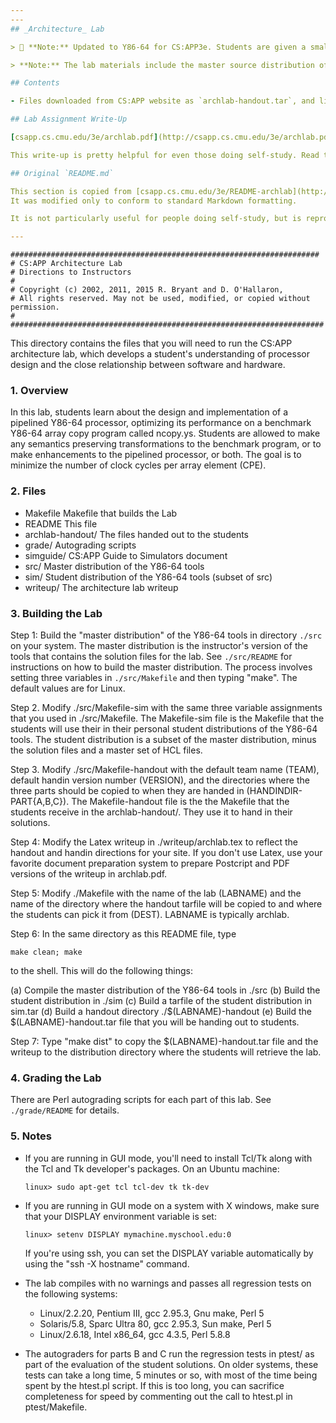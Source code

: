 ```yaml
---
---
## _Architecture_ Lab

> 👋️ **Note:** Updated to Y86-64 for CS:APP3e. Students are given a small default Y86-64 array copying function and a working pipelined Y86-64 processor design that runs the copy function in some nominal number of clock cycles per array element (CPE). The students attempt to minimize the CPE by modifying both the function and the processor design. This gives the students a deep appreciation for the interactions between hardware and software.

> **Note:** The lab materials include the master source distribution of the Y86-64 processor simulators and the Y86-64 Guide to Simulators. (_I unzipped it into `tar/`_)

## Contents

- Files downloaded from CS:APP website as `archlab-handout.tar`, and listed below in the original README contents

## Lab Assignment Write-Up

[csapp.cs.cmu.edu/3e/archlab.pdf](http://csapp.cs.cmu.edu/3e/archlab.pdf).

This write-up is pretty helpful for even those doing self-study. Read through it to learn how to approach this lab's problem.

## Original `README.md`

This section is copied from [csapp.cs.cmu.edu/3e/README-archlab](http://csapp.cs.cmu.edu/3e/README-archlab).
It was modified only to conform to standard Markdown formatting.

It is not particularly useful for people doing self-study, but is reproduced here anyway.

---
```


```
#####################################################################
# CS:APP Architecture Lab
# Directions to Instructors
#
# Copyright (c) 2002, 2011, 2015 R. Bryant and D. O'Hallaron,
# All rights reserved. May not be used, modified, or copied without permission.
#
######################################################################
```

This directory contains the files that you will need to run the CS:APP
architecture lab, which develops a student's understanding of
processor design and the close relationship between software and
hardware.

### 1. Overview

In this lab, students learn about the design and implementation of a
pipelined Y86-64 processor, optimizing its performance on a benchmark Y86-64
array copy program called ncopy.ys. Students are allowed to make any
semantics preserving transformations to the benchmark program, or to
make enhancements to the pipelined processor, or both. The goal is to
minimize the number of clock cycles per array element (CPE).

### 2. Files

- Makefile		Makefile that builds the Lab
- README			This file
- archlab-handout/	The files handed out to the students
- grade/			Autograding scripts
- simguide/		CS:APP Guide to Simulators document
- src/			Master distribution of the Y86-64 tools
- sim/			Student distribution of the Y86-64 tools (subset of src)
- writeup/		The architecture lab writeup	

### 3. Building the Lab

Step 1: Build the "master distribution" of the Y86-64 tools in directory
`./src` on your system. The master distribution is the instructor's
version of the tools that contains the solution files for the lab.
See `./src/README` for instructions on how to build the master
distribution. The process involves setting three variables in
`./src/Makefile` and then typing "make". The default values are for
Linux.

Step 2. Modify ./src/Makefile-sim with the same three variable
assignments that you used in ./src/Makefile.  The Makefile-sim file is
the Makefile that the students will use their in their personal
student distributions of the Y86-64 tools. The student distribution is a
subset of the master distribution, minus the solution files and a
master set of HCL files.

Step 3. Modify ./src/Makefile-handout with the default team name
(TEAM), default handin version number (VERSION), and the directories
where the three parts should be copied to when they are handed in
(HANDINDIR-PART{A,B,C}). The Makefile-handout file is the 
the Makefile that the students receive in the archlab-handout/.
They use it to hand in their solutions.

Step 4: Modify the Latex writeup in ./writeup/archlab.tex to reflect
the handout and handin directions for your site. If you don't use
Latex, use your favorite document preparation system to prepare
Postcript and PDF versions of the writeup in archlab.pdf.

Step 5: Modify ./Makefile with the name of the lab (LABNAME) and the
name of the directory where the handout tarfile will be copied to and
where the students can pick it from (DEST). LABNAME is typically
archlab.

Step 6: In the same directory as this README file, type

	make clean; make

to the shell. This will do the following things:

(a) Compile the master distribution of the Y86-64 tools in ./src
(b) Build the student distribution in ./sim
(c) Build a tarfile of the student distribution	in sim.tar
(d) Build a handout directory ./$(LABNAME)-handout
(e) Build the $(LABNAME)-handout.tar file that you will be 
    handing out to students.

Step 7: Type "make dist" to copy the $(LABNAME)-handout.tar file
and the writeup to the distribution directory where the students
will retrieve the lab. 

### 4. Grading the Lab

There are Perl autograding scripts for each part of this lab. 
See `./grade/README` for details.

### 5. Notes

* If you are running in GUI mode, you'll need to install Tcl/Tk along
  with the Tcl and Tk developer's packages. On an Ubuntu machine:

  `linux> sudo apt-get tcl tcl-dev tk tk-dev`

* If you are running in GUI mode on a system with X windows, make sure
  that your DISPLAY environment variable is set:

  `linux> setenv DISPLAY mymachine.myschool.edu:0`

  If you're using ssh, you can set the DISPLAY variable automatically by
  using the "ssh -X hostname" command.

* The lab compiles with no warnings and passes all regression tests on
  the following systems:

  - Linux/2.2.20, Pentium III, gcc 2.95.3, Gnu make, Perl 5
  - Solaris/5.8, Sparc Ultra 80, gcc 2.95.3, Sun make, Perl 5
  - Linux/2.6.18, Intel x86_64, gcc 4.3.5, Perl 5.8.8

* The autograders for parts B and C run the regression tests in ptest/
  as part of the evaluation of the student solutions. On older
  systems, these tests can take a long time, 5 minutes or so, with
  most of the time being spent by the htest.pl script. If this is too
  long, you can sacrifice completeness for speed by commenting out the
  call to htest.pl in ptest/Makefile.